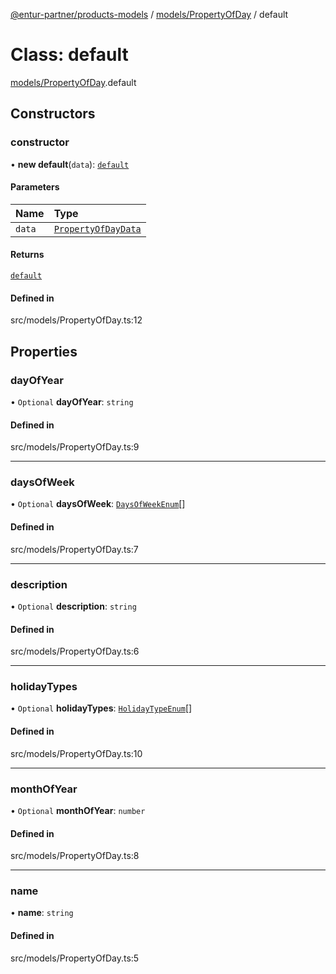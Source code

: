 [@entur-partner/products-models](../README.md) / [models/PropertyOfDay](../modules/models_PropertyOfDay.md) / default

# Class: default

[models/PropertyOfDay](../modules/models_PropertyOfDay.md).default

## Constructors

### constructor

• **new default**(`data`): [`default`](models_PropertyOfDay.default.md)

#### Parameters

| Name | Type |
| :------ | :------ |
| `data` | [`PropertyOfDayData`](../interfaces/types_interfaces.PropertyOfDayData.md) |

#### Returns

[`default`](models_PropertyOfDay.default.md)

#### Defined in

src/models/PropertyOfDay.ts:12

## Properties

### dayOfYear

• `Optional` **dayOfYear**: `string`

#### Defined in

src/models/PropertyOfDay.ts:9

___

### daysOfWeek

• `Optional` **daysOfWeek**: [`DaysOfWeekEnum`](../enums/types_enums.DaysOfWeekEnum.md)[]

#### Defined in

src/models/PropertyOfDay.ts:7

___

### description

• `Optional` **description**: `string`

#### Defined in

src/models/PropertyOfDay.ts:6

___

### holidayTypes

• `Optional` **holidayTypes**: [`HolidayTypeEnum`](../enums/types_enums.HolidayTypeEnum.md)[]

#### Defined in

src/models/PropertyOfDay.ts:10

___

### monthOfYear

• `Optional` **monthOfYear**: `number`

#### Defined in

src/models/PropertyOfDay.ts:8

___

### name

• **name**: `string`

#### Defined in

src/models/PropertyOfDay.ts:5
